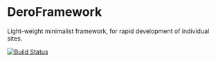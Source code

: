 DeroFramework
=============

Light-weight minimalist framework, for rapid development of individual sites.

[![Build Status](https://travis-ci.org/derokorian/DeroFramework.svg?branch=master)](https://travis-ci.org/derokorian/DeroFramework)